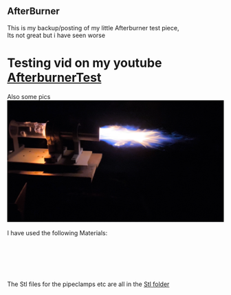 ## AfterBurner

This is my backup/posting of my little Afterburner test piece, \
Its not great but i have seen worse
# Testing vid on my youtube [AfterburnerTest](https://youtu.be/r_q5uBkwENI?si=lZsYyg5NFj2jl1zo)
Also some pics
![Afterburner]( https://github.com/UwUyourmom/AfterBurner/blob/main/pics/untitled-f000051.png)

I have used the following Materials: \
\
\
\
\
\
\
The Stl files for the pipeclamps etc are all in the [Stl folder](https://github.com/UwUyourmom/AfterBurner/tree/main/STL)










